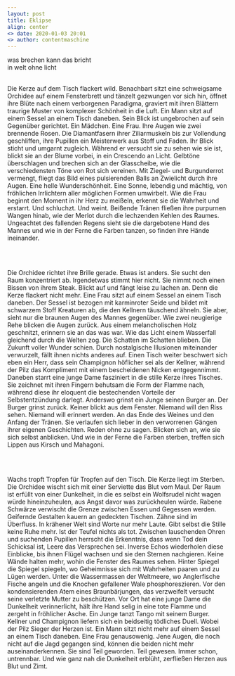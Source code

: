 ```yaml
---
layout: post
title: Eklipse
align: center
<> date: 2020-01-03 20:01
<> author: contentmaschine
---
```


<p align="justify">

was brechen kann das bricht <br>
in welt ohne licht <br> <br>

Die Kerze auf dem Tisch flackert wild. Benachbart sitzt eine schweigsame Orchidee auf einem Fensterbrett und tänzelt gezwungen vor sich hin, öffnet ihre Blüte nach einem verborgenen Paradigma, graviert mit ihren Blättern traurige Muster von komplexer Schönheit in die Luft. Ein Mann sitzt auf einem Sessel an einem Tisch daneben. Sein Blick ist ungebrochen auf sein Gegenüber gerichtet. Ein Mädchen. Eine Frau. Ihre Augen wie zwei brennende Rosen. Die Diamantfasern ihrer Ziliarmuskeln bis zur Vollendung geschliffen, ihre Pupillen ein Meisterwerk aus Stoff und Faden. Ihr Blick sticht und umgarnt zugleich. Während er versucht sie zu sehen wie sie ist, blickt sie an der Blume vorbei, in ein Crescendo an Licht. Gelbtöne überschlagen und brechen sich an der Glasscheibe, wie die verschiedensten Töne von Rot sich vereinen. Mit Ziegel- und Burgunderrot vermengt, fliegt das Bild eines pulsierenden Balls an Zwielicht durch ihre Augen. Eine helle Wunderschönheit. Eine Sonne, lebendig und mächtig, von fröhlichen Irrlichtern aller möglichen Formen umwirbelt. Wie die Frau beginnt den Moment in ihr Herz zu meißeln, erkennt sie die Wahrheit und erstarrt. Und schluchzt. Und weint. Beißende Tränen fließen ihre purpurnen Wangen hinab, wie der Merlot durch die lechzenden Kehlen des Raumes. Ungeachtet des fallenden Regens sieht sie die dargebotene Hand des Mannes und wie in der Ferne die Farben tanzen, so finden ihre Hände ineinander.

<br> <br>

Die Orchidee richtet ihre Brille gerade. Etwas ist anders. Sie sucht den Raum konzentriert ab. Irgendetwas stimmt hier nicht. Sie nimmt noch einen Bissen von ihrem Steak. Blickt auf und fängt leise zu lachen an. Denn die Kerze flackert nicht mehr. Eine Frau sitzt auf einem Sessel an einem Tisch daneben. Der Sessel ist bezogen mit karminroter Seide und bildet mit schwarzem Stoff Kreaturen ab, die den Kellnern täuschend ähneln. Sie aber, sieht nur die braunen Augen des Mannes gegenüber. Wie zwei neugierige Rehe blicken die Augen zurück. Aus einem melancholischen Holz geschnitzt, erinnern sie an das was war. Wie das Licht einem Wasserfall gleichend durch die Welten zog. Die Schatten im Schatten blieben. Die Zukunft voller Wunder schien. Durch nostalgische Illusionen miteinander verwurzelt, fällt ihnen nichts anderes auf. Einen Tisch weiter beschwert sich eben ein Herr, dass sein Champignon höflicher sei als der Kellner, während der Pilz das Kompliment mit einem bescheidenen Nicken entgegennimmt. Daneben starrt eine junge Dame fasziniert in die stille Kerze ihres Tisches. Sie zeichnet mit ihren Fingern behutsam die Form der Flamme nach, während diese ihr eloquent die bestechenden Vorteile der Selbstentzündung darlegt. Anderswo grinst ein Junge seinen Burger an. Der Burger grinst zurück. Keiner blickt aus dem Fenster. Niemand will den Riss sehen. Niemand will erinnert werden. An das Ende des Weines und den Anfang der Tränen. Sie verlaufen sich lieber in den verworrenen Gängen ihrer eigenen Geschichten. Reden ohne zu sagen. Blicken sich an, wie sie sich selbst anblicken. Und wie in der Ferne die Farben sterben, treffen sich Lippen aus Kirsch und Mahagoni.

<br> <br>

Wachs tropft Tropfen für Tropfen auf den Tisch. Die Kerze liegt im Sterben. Die Orchidee wischt sich mit einer Serviette das Blut vom Maul. Der Raum ist erfüllt von einer Dunkelheit, in die es selbst ein Wolfsrudel nicht wagen würde hineinzuheulen, aus Angst davor was zurückheulen würde. Rabene Schwärze verwischt die Grenze zwischen Essen und Gegessen werden. Geifernde Gestalten kauern an gedeckten Tischen. Zähne sind im Überfluss. In krähener Welt sind Worte nur mehr Laute. Gibt selbst die Stille keine Ruhe mehr. Ist der Teufel nichts als tot. Zwischen lauschenden Ohren und suchenden Pupillen herrscht die Erkenntnis, dass wenn Tod dein Schicksal ist, Leere das Versprechen sei. Inverse Echos wiederholen diese Einblicke, bis ihnen Flügel wachsen und sie den Sternen nachgieren. Keine Wände halten mehr, wohin die Fenster des Raumes sehen. Hinter Spiegel die Spiegel spiegeln, wo Geheimnisse sich mit Wahrheiten paaren und zu Lügen werden. Unter die Wassermassen der Weltmeere, wo Anglerfische Fische angeln und die Knochen gefallener Wale phosphoreszieren. Vor den kondensierenden Atem eines Braunbärjungen, das verzweifelt versucht seine verletzte Mutter zu beschützen. Vor Ort hat eine junge Dame die Dunkelheit verinnerlicht, hält ihre Hand selig in eine tote Flamme und zergeht in fröhlicher Asche. Ein Junge tanzt Tango mit seinem Burger. Kellner und Champignon liefern sich ein beidseitig tödliches Duell. Wobei der Pilz Sieger der Herzen ist. Ein Mann sitzt nicht mehr auf einem Sessel an einem Tisch daneben. Eine Frau genausowenig. Jene Augen, die noch nicht auf die Jagd gegangen sind, können die beiden nicht mehr auseinanderkennen. Sie sind Teil geworden. Teil gewesen. Immer schon, untrennbar. Und wie ganz nah die Dunkelheit erblüht, zerfließen Herzen aus Blut und Zimt.

</p>
